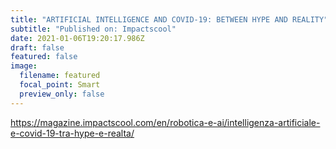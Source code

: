 ```yaml
---
title: "ARTIFICIAL INTELLIGENCE AND COVID-19: BETWEEN HYPE AND REALITY"
subtitle: "Published on: Impactscool"
date: 2021-01-06T19:20:17.986Z
draft: false
featured: false
image:
  filename: featured
  focal_point: Smart
  preview_only: false
---
```

https://magazine.impactscool.com/en/robotica-e-ai/intelligenza-artificiale-e-covid-19-tra-hype-e-realta/